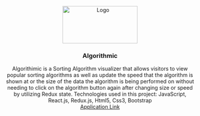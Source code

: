 <p align="center">
    <img src="https://netsteambucket.s3.amazonaws.com/algorithmicLogo.png" alt="Logo" width="200" height="100">
  <h3 align="center">Algorithmic</h3>
  <p align="center">
Algorithimic is a Sorting Algorithm visualizer that allows visitors to view popular sorting algorithms as well as update the speed that the algorithm is shown at or the size of the data the algorithm is being performed on without needing to click on the algorithm button again after changing size or speed by utilizing Redux state. Technologies used in this project: JavaScript, React.js, Redux.js, Html5, Css3, Bootstrap 
    <br />
    <a href="https://algorithmic-app.herokuapp.com">Application Link</a>
  </p>
</p>
